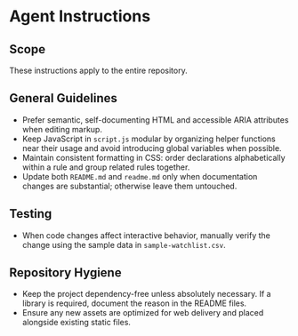 # Agent Instructions

## Scope
These instructions apply to the entire repository.

## General Guidelines
- Prefer semantic, self-documenting HTML and accessible ARIA attributes when editing markup.
- Keep JavaScript in `script.js` modular by organizing helper functions near their usage and avoid introducing global variables when possible.
- Maintain consistent formatting in CSS: order declarations alphabetically within a rule and group related rules together.
- Update both `README.md` and `readme.md` only when documentation changes are substantial; otherwise leave them untouched.

## Testing
- When code changes affect interactive behavior, manually verify the change using the sample data in `sample-watchlist.csv`.

## Repository Hygiene
- Keep the project dependency-free unless absolutely necessary. If a library is required, document the reason in the README files.
- Ensure any new assets are optimized for web delivery and placed alongside existing static files.
